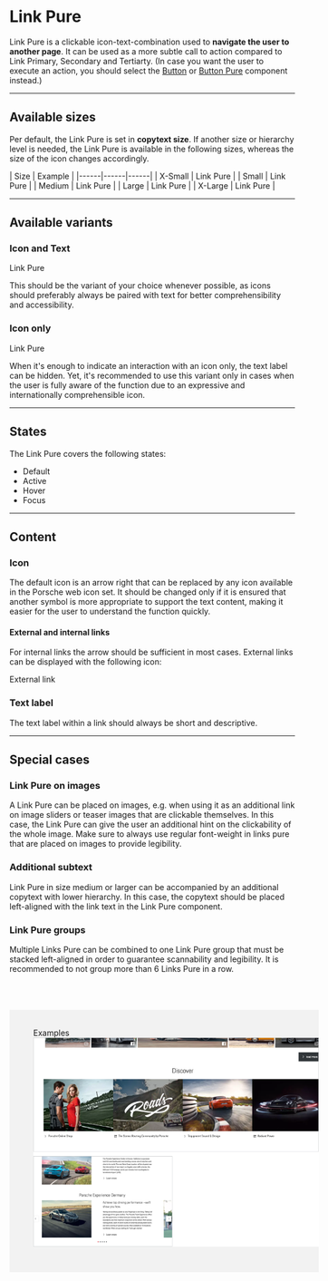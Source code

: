 # Link Pure

Link Pure is a clickable icon-text-combination used to **navigate the user to another page**. It can be used as a more subtle call to action compared to Link Primary, Secondary and Tertiarty. (In case you want the user to execute an action, you should select the [Button](#/web/action/button) or [Button Pure](#/web/action/button-pure) component instead.)

---

## Available sizes

Per default, the Link Pure is set in **copytext size**. If another size or hierarchy level is needed, the Link Pure is available in the following sizes, whereas the size of the icon changes accordingly. 

| Size | Example |
|------|------|------|
| X-Small | <p-link-pure size="x-small" href="https://ui.porsche.com">Link Pure</p-link-pure> |
| Small | <p-link-pure size="small" href="https://ui.porsche.com">Link Pure</p-link-pure> |
| Medium | <p-link-pure size="medium" href="https://ui.porsche.com">Link Pure</p-link-pure> |
| Large | <p-link-pure size="large" href="https://ui.porsche.com">Link Pure</p-link-pure> |
| X-Large | <p-link-pure size="x-large" href="https://ui.porsche.com">Link Pure</p-link-pure> |

---

## Available variants

### Icon and Text

<p-link-pure size="large" href="https://ui.porsche.com">Link Pure</p-link-pure>

This should be the variant of your choice whenever possible, as icons should preferably always be paired with text for better comprehensibility and accessibility.

### Icon only

<p-link-pure size="large" hide-label="true" href="https://ui.porsche.com">Link Pure</p-link-pure>

When it's enough to indicate an interaction with an icon only, the text label can be hidden. Yet, it's recommended to use this variant only in cases when the user is fully aware of the function due to an expressive and internationally comprehensible icon.


---

## States

The Link Pure covers the following states:

* Default
* Active
* Hover
* Focus

---


## Content

### Icon
The default icon is an arrow right that can be replaced by any icon available in the Porsche web icon set. It should be changed only if it is ensured that another symbol is more appropriate to support the text content, making it easier for the user to understand the function quickly.  

#### External and internal links
For internal links the arrow should be sufficient in most cases. External links can be displayed with the following icon: 

<p-link-pure icon="link-extern" target="_blank" href="https://www.porsche.com">External link</p-link-pure>

### Text label 

The text label within a link should always be short and descriptive.

---


## Special cases

### Link Pure on images

A Link Pure can be placed on images, e.g. when using it as an additional link on image sliders or teaser images that are clickable themselves. In this case, the Link Pure can give the user an additional hint on the clickability of the whole image. Make sure to always use regular font-weight in links pure that are placed on images to provide legibility.

### Additional subtext

Link Pure in size medium or larger can be accompanied by an additional copytext with lower hierarchy. In this case, the copytext should be placed left-aligned with the link text in the Link Pure component.

### Link Pure groups

Multiple Links Pure can be combined to one Link Pure group that must be stacked left-aligned in order to guarantee scannability and legibility. It is recommended to not group more than 6 Links Pure in a row.


<div style="background:#F2F2F2; width:100%; margin-top: 64px; padding-top: 32px; padding-left: 42px; padding-bottom: 42px;">
    <p-headline variant="headline-3" tag="h3" style="margin-bottom: 24px;">Examples</p-headline>
    <img src="./assets/link-pure.png"/>
</div>



